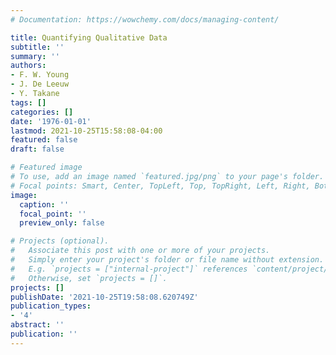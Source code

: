 ```yaml
---
# Documentation: https://wowchemy.com/docs/managing-content/

title: Quantifying Qualitative Data
subtitle: ''
summary: ''
authors:
- F. W. Young
- J. De Leeuw
- Y. Takane
tags: []
categories: []
date: '1976-01-01'
lastmod: 2021-10-25T15:58:08-04:00
featured: false
draft: false

# Featured image
# To use, add an image named `featured.jpg/png` to your page's folder.
# Focal points: Smart, Center, TopLeft, Top, TopRight, Left, Right, BottomLeft, Bottom, BottomRight.
image:
  caption: ''
  focal_point: ''
  preview_only: false

# Projects (optional).
#   Associate this post with one or more of your projects.
#   Simply enter your project's folder or file name without extension.
#   E.g. `projects = ["internal-project"]` references `content/project/deep-learning/index.md`.
#   Otherwise, set `projects = []`.
projects: []
publishDate: '2021-10-25T19:58:08.620749Z'
publication_types:
- '4'
abstract: ''
publication: ''
---
```


